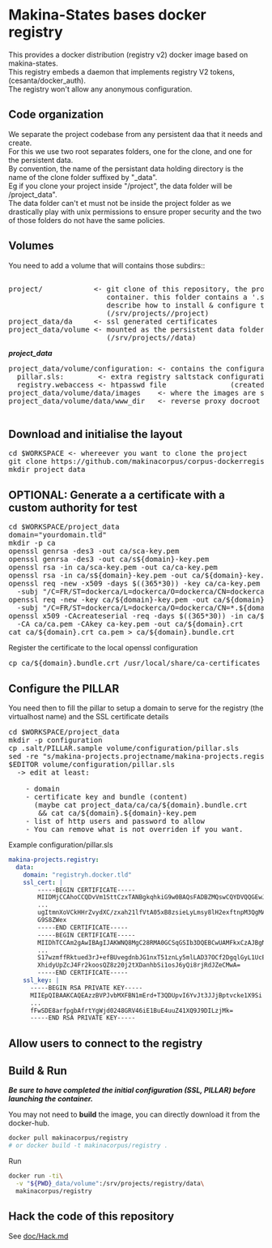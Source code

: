 Makina-States bases docker registry
===================================
This provides a docker distribution (registry v2) docker image based on makina-states.<br/>
This registry embeds a daemon that implements registry V2 tokens, (cesanta/docker_auth).<br/>
The registry won't allow any anonymous configuration.

Code organization
-------------------
We separate the project codebase from any persistent daa that it needs and create.<br/>
For this we use two root separates folders, one for the clone, and one for the persistent data.<br/>
By convention, the name of the persistant data holding directory is the name of the clone folder suffixed by "_data".<br/>
Eg if you clone your project inside "/project", the data folder will be /project_data".<br/>
The data folder can't et must not be inside the project folder as we drastically play with unix permissions to ensure proper security and the two of those folders do not have the same policies.

Volumes
-----------
You need to add a volume that will contains those subdirs::
<pre>

project/            <- git clone of this repository, the project code inside the
                       container. this folder contains a '.salt' folder which
                       describe how to install & configure this project.
                       (/srv/projects/<name>/project)
project_data/da     <- ssl generated certificates
project_data/volume <- mounted as the persistent data folder inside the container
                       (/srv/projects/<name>/data)
</pre>

***project_data***
<pre>
project_data/volume/configuration: <- contains the configuration
  pillar.sls:        <- extra registry saltstack configuration
  registry.webaccess <- htpasswd file               (created but empty)
project_data/volume/data/images    <- where the images are stored (autocreated)
project_data/volume/data/www_dir   <- reverse proxy docroot       (autocreated)

</pre>


Download and initialise the layout
--------------------------------------
<pre>
cd $WORKSPACE <- whereever you want to clone the project
git clone https://github.com/makinacorpus/corpus-dockerregistry.git project
mkdir project_data
</pre>

OPTIONAL: Generate a a certificate with a custom authority for test
----------------------------------------------------------------------------
<pre>
cd $WORKSPACE/project_data
domain="yourdomain.tld"
mkdir -p ca
openssl genrsa -des3 -out ca/sca-key.pem
openssl genrsa -des3 -out ca/s${domain}-key.pem
openssl rsa -in ca/sca-key.pem -out ca/ca-key.pem
openssl rsa -in ca/s${domain}-key.pem -out ca/${domain}-key.pem
openssl req -new -x509 -days $((365*30)) -key ca/ca-key.pem -out ca/ca.pem\
  -subj "/C=FR/ST=dockerca/L=dockerca/O=dockerca/CN=dockerca/"
openssl req -new -key ca/${domain}-key.pem -out ca/${domain}.csr\
  -subj "/C=FR/ST=dockerca/L=dockerca/O=dockerca/CN=*.${domain}/"
openssl x509 -CAcreateserial -req -days $((365*30)) -in ca/${domain}.csr\
  -CA ca/ca.pem -CAkey ca-key.pem -out ca/${domain}.crt
cat ca/${domain}.crt ca.pem > ca/${domain}.bundle.crt
</pre>

Register the certificate to the local openssl configuration
<pre>
cp ca/${domain}.bundle.crt /usr/local/share/ca-certificates && update-ca-certificates
</pre>

Configure the PILLAR
-------------------------
You need then to fill the pillar to setup a domain to serve for the registry (the virtualhost name) and the SSL certificate details
<pre>
cd $WORKSPACE/project_data
mkdir -p configuration
cp .salt/PILLAR.sample volume/configuration/pillar.sls
sed -re "s/makina-projects.projectname/makina-projects.registry/g" -i volume/configuration/pillar.sls
$EDITOR volume/configuration/pillar.sls
  -> edit at least:

    - domain
    - certificate key and bundle (content)
      (maybe cat project_data/ca/ca/${domain}.bundle.crt
       && cat ca/${domain}.${domain}-key.pem
    - list of http users and password to allow
    - You can remove what is not overriden if you want.
</pre>

Example configuration/pillar.sls
```yaml
makina-projects.registry:
  data:
    domain: "registryh.docker.tld"
    ssl_cert: |
        -----BEGIN CERTIFICATE-----
        MIIDMjCCAhoCCQDvVm1SttCzxTANBgkqhkiG9w0BAQsFADBZMQswCQYDVQQGEwJG
        ...
        ugItmnXoVCkHHrZvydXC/zxah21lfVtA05xB8zsieLyLmsy8lH2exftnpM3QgMAp
        G9S8ZWex
        -----END CERTIFICATE-----
        -----BEGIN CERTIFICATE-----
        MIIDhTCCAm2gAwIBAgIJAKWNQ8MgC28RMA0GCSqGSIb3DQEBCwUAMFkxCzAJBgNV
        ...
        S17wzmffRktued3rJ+efBUvegdnbJG1nxT51znLy5mlLAD37OCf2DgqlGyL1UcEr
        XhidyUpZcJ4Fr2koosQZ8z20j2tXDanhbSi1osJ6yQi8rjRdJZeCMwA=
        -----END CERTIFICATE-----
    ssl_key: |
      -----BEGIN RSA PRIVATE KEY-----
      MIIEpQIBAAKCAQEAzzBVPJvbMXFBN1mErd+T3QDUpvI6YvJt3JJjBptvcke1X9Si
      ...
      fFwSDE8arfpgbAfrtYgWjd0248GRV46iE1BuE4uuZ41XQ9J9DILzjMk=
      -----END RSA PRIVATE KEY-----
```


Allow users to connect to the registry
--------------------------------------

Build & Run
-------------
***Be sure to have completed the initial configuration (SSL, PILLAR) before launching the container.***

You may not need to **build** the image, you can directly download it from the docker-hub.
```bash
docker pull makinacorpus/registry
# or docker build -t makinacorpus/registry .
```
Run
```bash
docker run -ti\
  -v "${PWD}_data/volume":/srv/projects/registry/data\
  makinacorpus/registry
```

Hack the code of this repository
---------------------------------
See [doc/Hack.md](doc/Hack.md)

